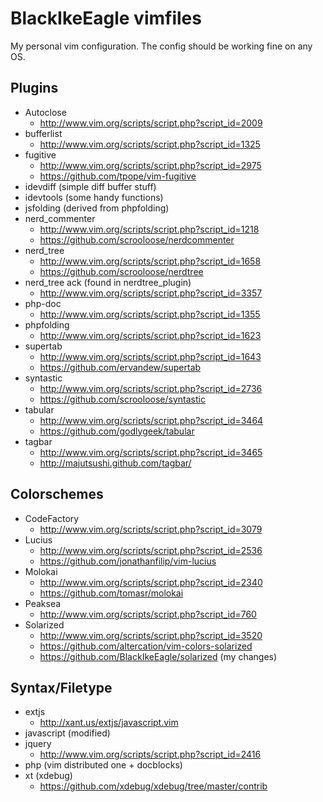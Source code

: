BlackIkeEagle vimfiles
===

My personal vim configuration.
The config should be working fine on any OS.

Plugins
---

* Autoclose
  * http://www.vim.org/scripts/script.php?script_id=2009
* bufferlist
  * http://www.vim.org/scripts/script.php?script_id=1325
* fugitive
  * http://www.vim.org/scripts/script.php?script_id=2975
  * https://github.com/tpope/vim-fugitive
* idevdiff (simple diff buffer stuff)
* idevtools (some handy functions)
* jsfolding (derived from phpfolding)
* nerd_commenter
  * http://www.vim.org/scripts/script.php?script_id=1218
  * https://github.com/scrooloose/nerdcommenter
* nerd_tree
  * http://www.vim.org/scripts/script.php?script_id=1658
  * https://github.com/scrooloose/nerdtree
* nerd_tree ack (found in nerdtree_plugin)
  * http://www.vim.org/scripts/script.php?script_id=3357
* php-doc
  * http://www.vim.org/scripts/script.php?script_id=1355
* phpfolding
  * http://www.vim.org/scripts/script.php?script_id=1623
* supertab
  * http://www.vim.org/scripts/script.php?script_id=1643
  * https://github.com/ervandew/supertab
* syntastic
  * http://www.vim.org/scripts/script.php?script_id=2736
  * https://github.com/scrooloose/syntastic
* tabular
  * http://www.vim.org/scripts/script.php?script_id=3464
  * https://github.com/godlygeek/tabular
* tagbar
  * http://www.vim.org/scripts/script.php?script_id=3465
  * http://majutsushi.github.com/tagbar/

Colorschemes
---

* CodeFactory
  * http://www.vim.org/scripts/script.php?script_id=3079
* Lucius
  * http://www.vim.org/scripts/script.php?script_id=2536
  * https://github.com/jonathanfilip/vim-lucius
* Molokai
  * http://www.vim.org/scripts/script.php?script_id=2340
  * https://github.com/tomasr/molokai
* Peaksea
  * http://www.vim.org/scripts/script.php?script_id=760
* Solarized
  * http://www.vim.org/scripts/script.php?script_id=3520
  * https://github.com/altercation/vim-colors-solarized
  * https://github.com/BlackIkeEagle/solarized (my changes)

Syntax/Filetype
---

* extjs
  * http://xant.us/extjs/javascript.vim
* javascript (modified)
* jquery
  * http://www.vim.org/scripts/script.php?script_id=2416
* php (vim distributed one + docblocks)
* xt (xdebug)
  * https://github.com/xdebug/xdebug/tree/master/contrib

